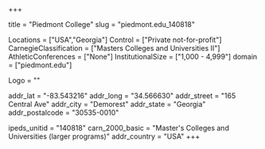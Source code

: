 
+++

title = "Piedmont College"
slug = "piedmont.edu_140818"

Locations = ["USA","Georgia"]
Control = ["Private not-for-profit"]
CarnegieClassification = ["Masters Colleges and Universities II"]
AthleticConferences = ["None"]
InstitutionalSize = ["1,000 - 4,999"]
domain = ["piedmont.edu"]

Logo = ""

addr_lat = "-83.543216"
addr_long = "34.566630"
addr_street = "165 Central Ave"
addr_city = "Demorest"
addr_state = "Georgia"
addr_postalcode = "30535-0010"

ipeds_unitid = "140818"
carn_2000_basic = "Master's Colleges and Universities (larger programs)"
addr_country = "USA"
+++
    
